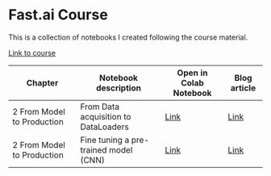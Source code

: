 # Fast.ai Course

This is a collection of notebooks I created following the course material.

[Link to course](https://course.fast.ai)

| Chapter         | Notebook description     | Open in Colab Notebook | Blog article |
|--------------|-----------|------------|------------|
| 2 From Model to Production| From Data acquisition to DataLoaders      | [Link](https://colab.research.google.com/github/IBronko/fastai-course/blob/main/from_data_acquisition_to_dataloaders.ipynb)        | [Link](https://ibronko.hashnode.dev/fastai-practical-deep-learning-for-coders)
| 2 From Model to Production| Fine tuning a pre-trained model (CNN)      | [Link](https://colab.research.google.com/github/IBronko/fastai-course/blob/main/model_fine_tuning.ipynb)        | [Link](https://ibronko.hashnode.dev/fastai-practical-deep-learning-for-coders-2)


